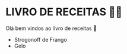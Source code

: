 # LIVRO DE RECEITAS :man_cook:

Olá bem vindos ao livro de receitas :lantern:

- Strogonoff de Frango
- Gelo
